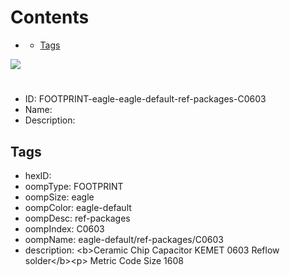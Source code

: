 



Contents
========

* [](#)
	* [Tags](#tags)
  
![][im]
# 

- ID: FOOTPRINT-eagle-eagle-default-ref-packages-C0603
- Name: 
- Description: 

## Tags

- hexID: 
- oompType: FOOTPRINT
- oompSize: eagle
- oompColor: eagle-default
- oompDesc: ref-packages
- oompIndex: C0603
- oompName: eagle-default/ref-packages/C0603
- description: &lt;b&gt;Ceramic Chip Capacitor KEMET 0603 Reflow solder&lt;/b&gt;&lt;p&gt;&#xD;
Metric Code Size 1608



[im]: image.png
